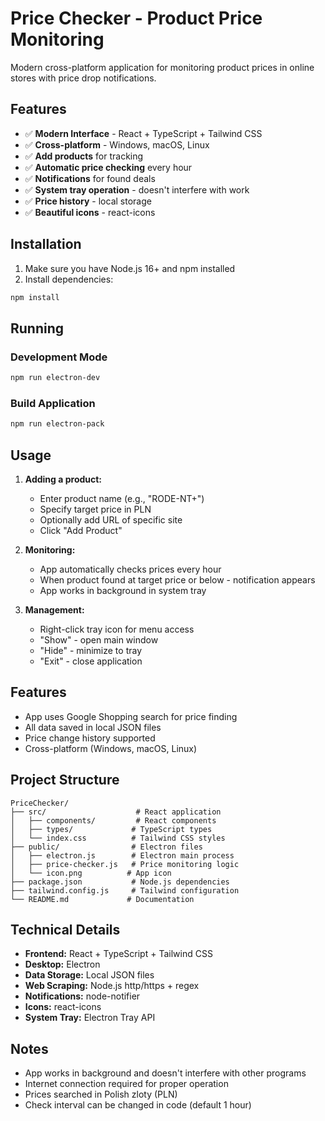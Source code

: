 # Price Checker - Product Price Monitoring

Modern cross-platform application for monitoring product prices in online stores with price drop notifications.

## Features

- ✅ **Modern Interface** - React + TypeScript + Tailwind CSS
- ✅ **Cross-platform** - Windows, macOS, Linux
- ✅ **Add products** for tracking
- ✅ **Automatic price checking** every hour
- ✅ **Notifications** for found deals
- ✅ **System tray operation** - doesn't interfere with work
- ✅ **Price history** - local storage
- ✅ **Beautiful icons** - react-icons

## Installation

1. Make sure you have Node.js 16+ and npm installed
2. Install dependencies:

```bash
npm install
```

## Running

### Development Mode

```bash
npm run electron-dev
```

### Build Application

```bash
npm run electron-pack
```

## Usage

1. **Adding a product:**

   - Enter product name (e.g., "RODE-NT+")
   - Specify target price in PLN
   - Optionally add URL of specific site
   - Click "Add Product"

2. **Monitoring:**

   - App automatically checks prices every hour
   - When product found at target price or below - notification appears
   - App works in background in system tray

3. **Management:**
   - Right-click tray icon for menu access
   - "Show" - open main window
   - "Hide" - minimize to tray
   - "Exit" - close application

## Features

- App uses Google Shopping search for price finding
- All data saved in local JSON files
- Price change history supported
- Cross-platform (Windows, macOS, Linux)

## Project Structure

```
PriceChecker/
├── src/                    # React application
│   ├── components/         # React components
│   ├── types/             # TypeScript types
│   └── index.css          # Tailwind CSS styles
├── public/                # Electron files
│   ├── electron.js        # Electron main process
│   ├── price-checker.js   # Price monitoring logic
│   └── icon.png          # App icon
├── package.json           # Node.js dependencies
├── tailwind.config.js     # Tailwind configuration
└── README.md             # Documentation
```

## Technical Details

- **Frontend:** React + TypeScript + Tailwind CSS
- **Desktop:** Electron
- **Data Storage:** Local JSON files
- **Web Scraping:** Node.js http/https + regex
- **Notifications:** node-notifier
- **Icons:** react-icons
- **System Tray:** Electron Tray API

## Notes

- App works in background and doesn't interfere with other programs
- Internet connection required for proper operation
- Prices searched in Polish zloty (PLN)
- Check interval can be changed in code (default 1 hour)
